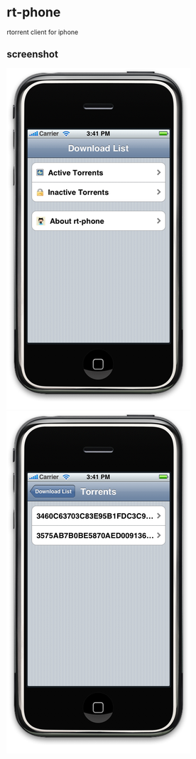 # rt-phone

rtorrent client for iphone

## screenshot

![rt-phone](http://github.com/gaving/rt-phone/raw/master/site/1.png)
![rt-phone](http://github.com/gaving/rt-phone/raw/master/site/2.png)

